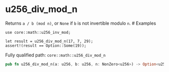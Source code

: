 # u256_div_mod_n

Returns `a / b (mod n)`, or `None` if `b` is not invertible modulo `n`.  # Examples
```cairo
use core::math::u256_inv_mod;

let result = u256_div_mod_n(17, 7, 29);
assert!(result == Option::Some(19));
```

Fully qualified path: `core::math::u256_div_mod_n`

```rust
pub fn u256_div_mod_n(a: u256, b: u256, n: NonZero<u256>) -> Option<u256>
```

